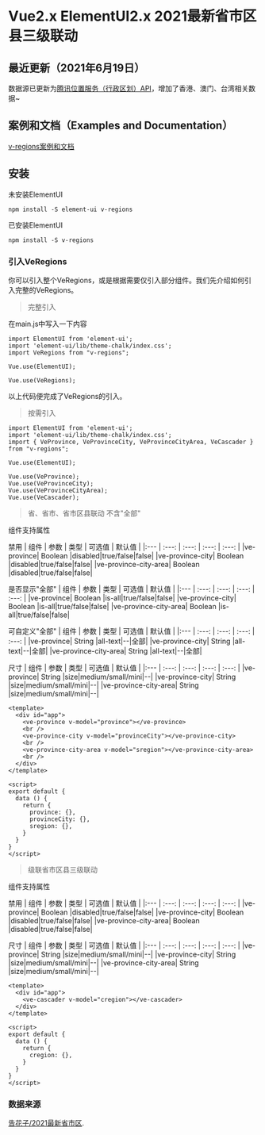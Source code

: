 # Vue2.x ElementUI2.x 2021最新省市区县三级联动

## 最近更新（2021年6月19日）
数据源已更新为[腾讯位置服务（行政区划）API](https://lbs.qq.com/service/webService/webServiceGuide/webServiceDistrict)，增加了香港、澳门、台湾相关数据~

## 案例和文档（Examples and Documentation）

[v-regions案例和文档](https://dukanglyb.github.io/v-regions/dist/index.html)

## 安装
未安装ElementUI
```
npm install -S element-ui v-regions
```
已安装ElementUI
```
npm install -S v-regions
```

### 引入VeRegions
你可以引入整个VeRegions，或是根据需要仅引入部分组件。我们先介绍如何引入完整的VeRegions。
>完整引入

在main.js中写入一下内容
```
import ElementUI from 'element-ui';
import 'element-ui/lib/theme-chalk/index.css';
import VeRegions from "v-regions";

Vue.use(ElementUI);

Vue.use(VeRegions);
```
以上代码便完成了VeRegions的引入。

> 按需引入
```
import ElementUI from 'element-ui';
import 'element-ui/lib/theme-chalk/index.css';
import { VeProvince, VeProvinceCity, VeProvinceCityArea, VeCascader } from "v-regions";

Vue.use(ElementUI);

Vue.use(VeProvince);
Vue.use(VeProvinceCity);
Vue.use(VeProvinceCityArea);
Vue.use(VeCascader);
```

>省、省市、省市区县联动 不含"全部"

组件支持属性

禁用
| 组件 | 参数 | 类型 | 可选值 | 默认值 |
|:--- | :---: | :---: | :---: | :---: |
|ve-province| Boolean |disabled|true/false|false|
|ve-province-city| Boolean |disabled|true/false|false|
|ve-province-city-area| Boolean |disabled|true/false|false|

是否显示"全部"
| 组件 | 参数 | 类型 | 可选值 | 默认值 |
|:--- | :---: | :---: | :---: | :---: |
|ve-province| Boolean |is-all|true/false|false|
|ve-province-city| Boolean |is-all|true/false|false|
|ve-province-city-area| Boolean |is-all|true/false|false|

可自定义"全部"
| 组件 | 参数 | 类型 | 可选值 | 默认值 |
|:--- | :---: | :---: | :---: | :---: |
|ve-province| String |all-text|--|全部|
|ve-province-city| String |all-text|--|全部|
|ve-province-city-area| String |all-text|--|全部|

尺寸
| 组件 | 参数 | 类型 | 可选值 | 默认值 |
|:--- | :---: | :---: | :---: | :---: |
|ve-province| String |size|medium/small/mini|--|
|ve-province-city| String |size|medium/small/mini|--|
|ve-province-city-area| String |size|medium/small/mini|--|
```
<template>
  <div id="app">
    <ve-province v-model="province"></ve-province>
    <br />
    <ve-province-city v-model="provinceCity"></ve-province-city>
    <br />
    <ve-province-city-area v-model="sregion"></ve-province-city-area>
    <br />
  </div>
</template>

<script>
export default {
  data () {
    return {
      province: {},
      provinceCity: {},
      sregion: {},
    }
  }
}
</script>
```

>级联省市区县三级联动

组件支持属性

禁用
| 组件 | 参数 | 类型 | 可选值 | 默认值 |
|:--- | :---: | :---: | :---: | :---: |
|ve-province| Boolean |disabled|true/false|false|
|ve-province-city| Boolean |disabled|true/false|false|
|ve-province-city-area| Boolean |disabled|true/false|false|

尺寸
| 组件 | 参数 | 类型 | 可选值 | 默认值 |
|:--- | :---: | :---: | :---: | :---: |
|ve-province| String |size|medium/small/mini|--|
|ve-province-city| String |size|medium/small/mini|--|
|ve-province-city-area| String |size|medium/small/mini|--|
```
<template>
  <div id="app">
    <ve-cascader v-model="cregion"></ve-cascader>
  </div>
</template>

<script>
export default {
  data () {
    return {
      cregion: {},
    }
  }
}
</script>
```

### 数据来源
[告花子/2021最新省市区](https://gitee.com/gaohuazi/china_regions).
